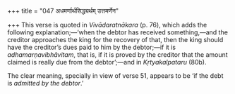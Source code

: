 +++
title = "047 अधमर्णार्थसिद्ध्यर्थम् उत्तमर्णेन"

+++
This verse is quoted in *Vivādaratnākara* (p. 76), which adds the
following explanation;—‘when the debtor has received something,—and the
creditor approaches the king for the recovery of that, then the king
should have the creditor’s dues paid to him by the debtor;—if it is
*adhamarṇavibhāvitam*, that is, if it is proved by the creditor that the
amount claimed is really due from the debtor’;—and in *Kṛtyakalpataru*
(80b).

The clear meaning, specially in view of verse 51, appears to be ‘if the
debt is *admitted by the debtor*.’



